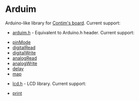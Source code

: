 # Arduim
Arduino-like library for [Contim's board](https://sites.google.com/a/contim.eng.br/sccs2012/material-pic/Manual%20KIT%20PIC18F4550.pdf?attredirects=0&d=1 "Manual.pdf").
Current support:

* [arduim.h](include/arduim.h "header file") - Equivalent to Arduino.h header. Current support:
 - [pinMode](src/arduim.c "source file")
 - [digitalRead](src/arduim.c "source file")
 - [digitalWrite](src/arduim.c "source file")
 - [analogRead](src/arduim.c "source file")
 - [analogWrite](src/arduim.c "source file")
 - [delay](src/arduim.c "source file")
 - [map](src/arduim.c "source file")
  
* [lcd.h](include/arduim.h "header file") - LCD library. Current support:
 - [print](src/lcd.c "source file")
